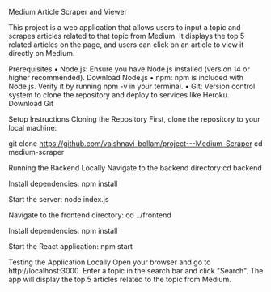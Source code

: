 Medium Article Scraper and Viewer

This project is a web application that allows users to input a topic and scrapes articles related to that topic from Medium. It displays the top 5 related articles on the page, and users can click on an article to view it directly on Medium.


Prerequisites
•	Node.js: Ensure you have Node.js installed (version 14 or higher recommended). Download Node.js
•	npm: npm is included with Node.js. Verify it by running npm -v in your terminal.
•	Git: Version control system to clone the repository and deploy to services like Heroku. Download Git

Setup Instructions
Cloning the Repository
First, clone the repository to your local machine:

git clone https://github.com/vaishnavi-bollam/project---Medium-Scraper
cd medium-scraper


Running the Backend Locally
Navigate to the backend directory:cd backend

Install dependencies:
npm install


Start the server:
node index.js

Navigate to the frontend directory:
cd ../frontend


Install dependencies:
npm install


Start the React application:
npm start 

Testing the Application Locally
Open your browser and go to http://localhost:3000.
Enter a topic in the search bar and click "Search".
The app will display the top 5 articles related to the topic from Medium.
